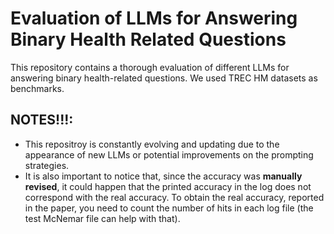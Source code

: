 # Evaluation of LLMs for Answering Binary Health Related Questions

This repository contains a thorough evaluation of different LLMs for answering binary health-related questions. We used TREC HM datasets as benchmarks.

## NOTES!!!:

- This repositroy is constantly evolving and updating due to the appearance of new LLMs or potential improvements on the prompting strategies.
- It is also important to notice that, since the accuracy was **manually revised**, it could happen that the printed accuracy in the log does not correspond with the real accuracy. To obtain the real accuracy, reported in the paper, you need to count the number of hits in each log file (the test McNemar file can help with that).
